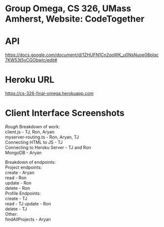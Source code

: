 # Group Omega, CS 326, UMass Amherst, Website: CodeTogether

# API
https://docs.google.com/document/d/1ZHUFN1Cn2qoWK_u0NsNuoe08plqc7KW53t5yCGObwlc/edit#

# Heroku URL
https://cs-326-final-omega.herokuapp.com

# Client Interface Screenshots

*Rough* Breakdown of work:  
client.js - TJ, Ron, Aryan  
myserver-routing.ts - Ron, Aryan, TJ  
Connecting HTML to JS - TJ  
Connecting to Heroku Server - TJ and Ron  
MongoDB - Aryan  

Breakdown of endpoints:  
Project endpoints:  
create - Aryan    
read - Ron  
update - Ron   
delete - Ron  
Profile Endpoints:  
create - TJ  
read - TJ
update - Ron  
delete - TJ  
Other:  
findAllProjects - Aryan  


